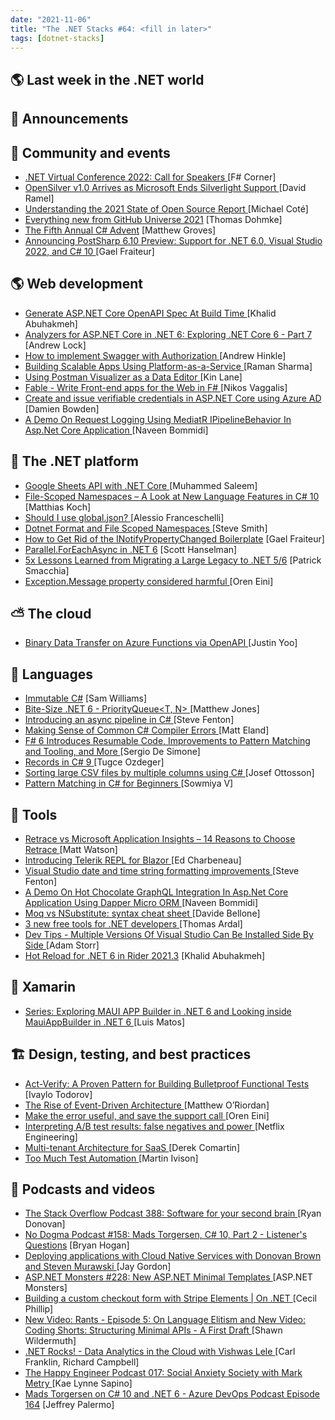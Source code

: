 ```yaml
---
date: "2021-11-06"
title: "The .NET Stacks #64: <fill in later>"
tags: [dotnet-stacks]
---
```


## 🌎 Last week in the .NET world

## 📢 Announcements


## 📅 Community and events

- [.NET Virtual Conference 2022: Call for Speakers ](https://sessionize.com/dotnet-virtual-conference-2022/) [F# Corner]
- [OpenSilver v1.0 Arrives as Microsoft Ends Silverlight Support ](https://visualstudiomagazine.com/articles/2021/10/26/opensilver-1-0.aspx) [David Ramel]
- [Understanding the 2021 State of Open Source Report ](https://tanzu.vmware.com/content/home-page/state-of-open-source-report-highlights) [Michael Coté]
- [Everything new from GitHub Universe 2021](https://github.blog/2021-10-27-everything-new-from-universe-2021/) [Thomas Dohmke]
- [The Fifth Annual C# Advent](http://feedproxy.google.com/~r/CrossCuttingConcerns/~3/JUIa-9J7BD4/The-Fifth-Annual-C-Advent) [Matthew Groves]
- [Announcing PostSharp 6.10 Preview: Support for .NET 6.0, Visual Studio 2022, and C# 10 ](http://feedproxy.google.com/~r/postsharp/~3/U14lIPYmiXQ/postsharp-6-10-preview.html) [Gael Fraiteur]

## 🌎 Web development

- [Generate ASP.NET Core OpenAPI Spec At Build Time ](https://khalidabuhakmeh.com/generate-aspnet-core-openapi-spec-at-build-time) [Khalid Abuhakmeh]
- [Analyzers for ASP.NET Core in .NET 6: Exploring .NET Core 6 - Part 7 ](https://andrewlock.net/exploring-dotnet-6-part-7-analyzers-for-minimal-apis/) [Andrew Lock]
- [How to implement Swagger with Authorization ](https://www.danylkoweb.com/Amp/how-to-implement-swagger-with-authorization-S9) [Andrew Hinkle]
- [Building Scalable Apps Using Platform-as-a-Service ](https://thenewstack.io/building-scalable-apps-using-platform-as-a-service/) [Raman Sharma]
- [Using Postman Visualizer as a Data Editor ](http://apievangelist.com/2021/10/23/using-postman-visualizer-as-a-data-editor/) [Kin Lane]
- [Fable - Write Front-end apps for the Web in F# ](http://www.i-programmer.info/news/87-web-development/14969-fable-write-front-end-apps-for-the-web-in-f.html) [Nikos Vaggalis]
- [Create and issue verifiable credentials in ASP.NET Core using Azure AD ](https://damienbod.com/2021/10/25/create-and-issuer-verifiable-credentials-in-asp-net-core-using-azure-ad/) [Damien Bowden]
- [A Demo On Request Logging Using MediatR IPipelineBehavior In Asp.Net Core Application ](https://www.learmoreseekmore.com/2021/09/demo-on-request-logging-using-mediatr-ipipelinebehavior-in-aspnetcore-application.html) [Naveen Bommidi]

## 🥅 The .NET platform

- [Google Sheets API with .NET Core ](https://code-maze.com/google-sheets-api-with-net-core/) [Muhammed Saleem]
- [File-Scoped Namespaces – A Look at New Language Features in C# 10 ](https://blog.jetbrains.com/dotnet/2021/10/28/file-scoped-namespaces-in-csharp-10/) [Matthias Koch]
- [Should I use global.json? ](https://alessio.franceschelli.me/posts/dotnet/should-i-use-global-json/) [Alessio Franceschelli]
- [Dotnet Format and File Scoped Namespaces ](https://ardalis.com/dotnet-format-and-file-scoped-namespaces/) [Steve Smith]
- [How to Get Rid of the INotifyPropertyChanged Boilerplate](https://www.syncfusion.com/blogs/post/how-to-get-rid-of-the-inotifypropertychanged-boilerplate.aspx) [Gael Fraiteur]
- [Parallel.ForEachAsync in .NET 6](http://feeds.hanselman.com/~/670963774/0/scotthanselman~ParallelForEachAsync-in-NET) [Scott Hanselman]
- [5x Lessons Learned from Migrating a Large Legacy to .NET 5/6](https://blog.ndepend.com/5x-lessons-learned-from-migrating-a-large-legacy-to-net-5-6/) [Patrick Smacchia]
- [Exception.Message property considered harmful ](http://feedproxy.google.com/~r/AyendeRahien/~3/Zj9SXWsWObE/exception-message-property-considered-harmful) [Oren Eini]

## ⛅ The cloud

- [Binary Data Transfer on Azure Functions via OpenAPI ](https://dev.to/azure/binary-data-transfer-on-azure-functions-via-openapi-5c0i) [Justin Yoo]

## 📔 Languages

- [Immutable C#](https://codingwithsam.com/posts/immutabel-csharp/) [Sam Williams]
- [Bite-Size .NET 6 - PriorityQueue<T, N> ](http://feedproxy.google.com/~r/ExceptionNotFound/~3/fR-sm6KmZWA/) [Matthew Jones]
- [Introducing an async pipeline in C# ](https://www.stevefenton.co.uk/2021/10/introducing-an-async-pipeline-in-c/) [Steve Fenton]
- [Making Sense of Common C# Compiler Errors ](https://killalldefects.com/2021/10/25/making-sense-of-common-c-compiler-errors/) [Matt Eland]
- [F# 6 Introduces Resumable Code, Improvements to Pattern Matching and Tooling, and More ](https://www.infoq.com/news/2021/10/fsharp-6-resumable-code/?utm_campaign=infoq_content&amp;utm_source=infoq&amp;utm_medium=feed&amp;utm_term=global) [Sergio De Simone]
- [Records in C# 9 ](https://www.infoq.com/articles/records-c9-tugce-ozdeger/?utm_campaign=infoq_content&amp;utm_source=infoq&amp;utm_medium=feed&amp;utm_term=global) [Tugce Ozdeger]
- [Sorting large CSV files by multiple columns using C# ](https://josef.codes/sorting-large-csv-files-by-multiple-columns-using-c-sharp/) [Josef Ottosson]
- [Pattern Matching in C# for Beginners ](https://www.syncfusion.com/blogs/post/pattern-matching-in-c-for-beginners.aspx) [Sowmiya V]

## 🔧 Tools

- [Retrace vs Microsoft Application Insights – 14 Reasons to Choose Retrace ](https://stackify.com/33731-2/) [Matt Watson]
- [Introducing Telerik REPL for Blazor ](https://www.telerik.com/blogs/introducing-telerik-repl-blazor) [Ed Charbeneau]
- [Visual Studio date and time string formatting improvements ](https://www.stevefenton.co.uk/2021/10/visual-studio-date-and-time-string-formatting-improvements/) [Steve Fenton]
- [A Demo On Hot Chocolate GraphQL Integration In Asp.Net Core Application Using Dapper Micro ORM ](https://www.learmoreseekmore.com/2021/10/a-demo-on-hot-chocolate-graphql-integration-in-aspnetcore-application-using-dapper-micro-orm.html) [Naveen Bommidi]
- [Moq vs NSubstitute: syntax cheat sheet ](https://www.code4it.dev/blog/moq-vs-nsubstitute-syntax) [Davide Bellone]
- [3 new free tools for .NET developers ](https://blog.elmah.io/3-new-free-tools-for-net-developers/) [Thomas Ardal]
- [Dev Tips - Multiple Versions Of Visual Studio Can Be Installed Side By Side ](http://feedproxy.google.com/~r/WestDiscGolf/~3/H-iLozSp3u4/dev-tips-multiple-versions-of-visual-vtudio-can-be-installed-side-by-side) [Adam Storr]
- [Hot Reload for .NET 6 in Rider 2021.3](https://blog.jetbrains.com/dotnet/2021/10/25/hot-reload-for-net-6-in-rider-2021-3/) [Khalid Abuhakmeh]

## 📱 Xamarin

- [Series: Exploring MAUI APP Builder in .NET 6 and Looking inside MauiAppBuilder in .NET 6 ](https://luismts.com/exploring-maui-app-builder-net-6/) [Luis Matos]

## 🏗 Design, testing, and best practices

- [Act-Verify: A Proven Pattern for Building Bulletproof Functional Tests ](https://feeds.telerik.com/link/10828/14839184/act-verify-proven-pattern-building-bulletproof-functional-tests) [Ivaylo Todorov]
- [The Rise of Event-Driven Architecture ](https://thenewstack.io/the-rise-of-event-driven-architecture/) [Matthew O’Riordan]
- [Make the error useful, and save the support call ](http://feedproxy.google.com/~r/AyendeRahien/~3/3IqBHa9D-qM/make-the-error-useful-and-save-the-support-call) [Oren Eini]
- [Interpreting A/B test results: false negatives and power ](https://netflixtechblog.com/interpreting-a-b-test-results-false-negatives-and-power-6943995cf3a8?source=rss----2615bd06b42e---4) [Netflix Engineering]
- [Multi-tenant Architecture for SaaS ](https://codeopinion.com/multi-tenant-architecture-for-saas/) [Derek Comartin]
- [Too Much Test Automation ](https://www.stickyminds.com/article/too-much-test-automation) [Martin Ivison]

## 🎤 Podcasts and videos

- [The Stack Overflow Podcast 388: Software for your second brain ](https://stackoverflow.blog/2021/10/29/podcast-388-software-for-your-second-brain/) [Ryan Donovan]
- [No Dogma Podcast #158: Mads Torgersen, C# 10, Part 2 - Listener's Questions](http://feedproxy.google.com/~r/NoDogmaPodcast/~3/o_LeGxeng1k/) [Bryan Hogan]
- [Deploying applications with Cloud Native Services with Donovan Brown and Steven Murawski ](http://www.youtube.com/watch?v=uSFEdYMxVsU) [Jay Gordon]
- [ASP.NET Monsters #228: New ASP.NET Minimal Templates ](http://www.youtube.com/watch?v=nS4bBkNn0tc) [ASP.NET Monsters]
- [Building a custom checkout form with Stripe Elements | On .NET ](https://channel9.msdn.com/Shows/On-NET/Building-a-custom-checkout-form-with-Stripe-Elements?WT.mc_id=DOP-MVP-4025064) [Cecil Phillip]
- [New Video: Rants -  Episode 5: On Language Elitism and New Video: Coding Shorts: Structuring Minimal APIs - A First Draft ](https://wildermuth.com/2021/10/21/new-video-rants-episode-5-on-language-elitism/) [Shawn Wildermuth]
- [.NET Rocks! - Data Analytics in the Cloud with Vishwas Lele ](http://www.dotnetrocks.com/default.aspx?ShowNum=1763) [Carl Franklin, Richard Campbell]
- [The Happy Engineer Podcast 017: Social Anxiety Society with Mark Metry ](https://oasisofcourage.com/017-social-anxiety-society-with-mark-metry/) [Kae Lynne Sapino]
- [Mads Torgersen on C# 10 and .NET 6 - Azure DevOps Podcast Episode 164](http://azuredevopspodcast.clear-measure.com/mads-torgersen-on-c-10-and-net-6-episode-164) [Jeffrey Palermo]

